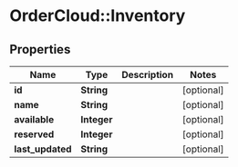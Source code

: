# OrderCloud::Inventory

## Properties
Name | Type | Description | Notes
------------ | ------------- | ------------- | -------------
**id** | **String** |  | [optional] 
**name** | **String** |  | [optional] 
**available** | **Integer** |  | [optional] 
**reserved** | **Integer** |  | [optional] 
**last_updated** | **String** |  | [optional] 



